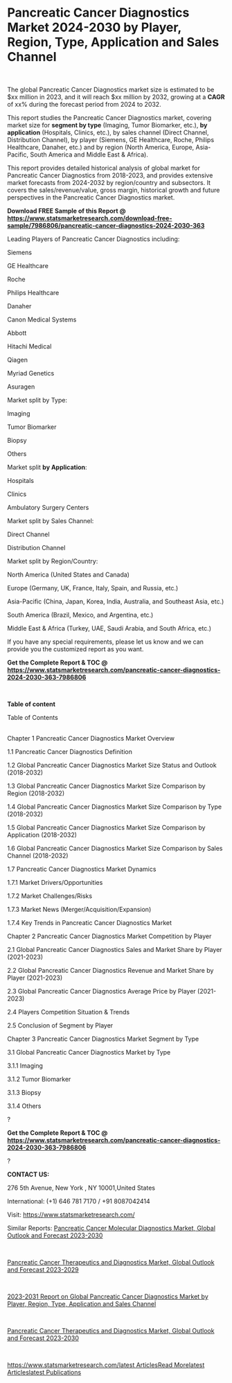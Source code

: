 <h1>Pancreatic Cancer Diagnostics Market 2024-2030 by Player, Region, Type, Application and Sales Channel</h1><br/><p>The global Pancreatic Cancer Diagnostics market size is estimated to be $xx million in 2023, and it will reach $xx million by 2032, growing at a <strong>CAGR</strong> of xx% during the forecast period from 2024 to 2032.</p>
 
 
 
 <p>This report studies the Pancreatic Cancer Diagnostics market, covering market size for <strong>segment by type</strong> (Imaging, Tumor Biomarker, etc.), <strong>by application</strong> (Hospitals, Clinics, etc.), by sales channel (Direct Channel, Distribution Channel), by player (Siemens, GE Healthcare, Roche, Philips Healthcare, Danaher, etc.) and by region (North America, Europe, Asia-Pacific, South America and Middle East & Africa).</p>
 
 
 
 <p>This report provides detailed historical analysis of global market for Pancreatic Cancer Diagnostics from 2018-2023, and provides extensive market forecasts from 2024-2032 by region/country and subsectors. It covers the sales/revenue/value, gross margin, historical growth and future perspectives in the Pancreatic Cancer Diagnostics market.</p>
 
 
 
 <p><strong>Download FREE Sample of this Report @ <a href="https://www.statsmarketresearch.com/download-free-sample/7986806/pancreatic-cancer-diagnostics-2024-2030-363">https://www.statsmarketresearch.com/download-free-sample/7986806/pancreatic-cancer-diagnostics-2024-2030-363</a></strong></p>
 
 
 
 <p>Leading Players of Pancreatic Cancer Diagnostics including:</p>
 
 
 
 <p>Siemens</p>
 
 
 
 <p>GE Healthcare</p>
 
 
 
 <p>Roche</p>
 
 
 
 <p>Philips Healthcare</p>
 
 
 
 <p>Danaher</p>
 
 
 
 <p>Canon Medical Systems</p>
 
 
 
 <p>Abbott</p>
 
 
 
 <p>Hitachi Medical</p>
 
 
 
 <p>Qiagen</p>
 
 
 
 <p>Myriad Genetics</p>
 
 
 
 <p>Asuragen</p>
 
 
 
 <p>Market split by Type:</p>
 
 
 
 <p>Imaging</p>
 
 
 
 <p>Tumor Biomarker</p>
 
 
 
 <p>Biopsy</p>
 
 
 
 <p>Others</p>
 
 
 
 <p>Market split <strong>by Application</strong>:</p>
 
 
 
 <p>Hospitals</p>
 
 
 
 <p>Clinics</p>
 
 
 
 <p>Ambulatory Surgery Centers</p>
 
 
 
 <p>Market split by Sales Channel:</p>
 
 
 
 <p>Direct Channel</p>
 
 
 
 <p>Distribution Channel</p>
 
 
 
 <p>Market split by Region/Country:</p>
 
 
 
 <p>North America (United States and Canada)</p>
 
 
 
 <p>Europe (Germany, UK, France, Italy, Spain, and Russia, etc.)</p>
 
 
 
 <p>Asia-Pacific (China, Japan, Korea, India, Australia, and Southeast Asia, etc.)</p>
 
 
 
 <p>South America (Brazil, Mexico, and Argentina, etc.)</p>
 
 
 
 <p>Middle East & Africa (Turkey, UAE, Saudi Arabia, and South Africa, etc.)</p>
 
 
 
 <p>If you have any special requirements, please let us know and we can provide you the customized report as you want.</p>
 
 
 
 <div><b>Get the Complete Report & TOC @ <a href="https://www.statsmarketresearch.com/pancreatic-cancer-diagnostics-2024-2030-363-7986806">https://www.statsmarketresearch.com/pancreatic-cancer-diagnostics-2024-2030-363-7986806</a></b></div>
 
 
 
 <p><br />
 
 <b>Table of content</b></p>
 
 
 
 <p>Table of Contents<br />
 
 <br />
 
 Chapter 1 Pancreatic Cancer Diagnostics Market Overview<br />
 
 1.1 Pancreatic Cancer Diagnostics Definition<br />
 
 1.2 Global Pancreatic Cancer Diagnostics Market Size Status and Outlook (2018-2032)<br />
 
 1.3 Global Pancreatic Cancer Diagnostics Market Size Comparison by Region (2018-2032)<br />
 
 1.4 Global Pancreatic Cancer Diagnostics Market Size Comparison by Type (2018-2032)<br />
 
 1.5 Global Pancreatic Cancer Diagnostics Market Size Comparison by Application (2018-2032)<br />
 
 1.6 Global Pancreatic Cancer Diagnostics Market Size Comparison by Sales Channel (2018-2032)<br />
 
 1.7 Pancreatic Cancer Diagnostics Market Dynamics<br />
 
 1.7.1 Market Drivers/Opportunities<br />
 
 1.7.2 Market Challenges/Risks<br />
 
 1.7.3 Market News (Merger/Acquisition/Expansion)<br />
 
 1.7.4 Key Trends in Pancreatic Cancer Diagnostics Market<br />
 
 Chapter 2 Pancreatic Cancer Diagnostics Market Competition by Player<br />
 
 2.1 Global Pancreatic Cancer Diagnostics Sales and Market Share by Player (2021-2023)<br />
 
 2.2 Global Pancreatic Cancer Diagnostics Revenue and Market Share by Player (2021-2023)<br />
 
 2.3 Global Pancreatic Cancer Diagnostics Average Price by Player (2021-2023)<br />
 
 2.4 Players Competition Situation & Trends<br />
 
 2.5 Conclusion of Segment by Player<br />
 
 Chapter 3 Pancreatic Cancer Diagnostics Market Segment by Type<br />
 
 3.1 Global Pancreatic Cancer Diagnostics Market by Type<br />
 
 3.1.1 Imaging<br />
 
 3.1.2 Tumor Biomarker<br />
 
 3.1.3 Biopsy<br />
 
 3.1.4 Others<br />
 
 ? </p>
 
 
 
 <div><b>Get the Complete Report & TOC @ <a href="https://www.statsmarketresearch.com/pancreatic-cancer-diagnostics-2024-2030-363-7986806">https://www.statsmarketresearch.com/pancreatic-cancer-diagnostics-2024-2030-363-7986806</a></b></div>
 
 
 
 <p>? </p>
 
 
 
 <p><b>CONTACT US:</b><br />
 
 276 5th Avenue, New York , NY 10001,United States<br />
 
 International: (+1) 646 781 7170 / +91 8087042414<br />
 
 Visit: <a href="https://www.statsmarketresearch.com/">https://www.statsmarketresearch.com/</a><br />
 
 Similar Reports: <a href="https://www.statsmarketresearch.com/pancreatic-cancer-diagnostics-2024-2030-363-7986806">Pancreatic Cancer Molecular Diagnostics Market, Global Outlook and Forecast 2023-2030</a><br />
 
 <br />
 
 <a href="https://www.statsmarketresearch.com/pancreatic-cancer-diagnostics-2024-2030-363-7986806">Pancreatic Cancer Therapeutics and Diagnostics Market, Global Outlook and Forecast 2023-2029</a><br />
 
 <br />
 
 <a href="https://www.statsmarketresearch.com/pancreatic-cancer-diagnostics-2024-2030-363-7986806">2023-2031 Report on Global Pancreatic Cancer Diagnostics Market by Player, Region, Type, Application and Sales Channel</a><br />
 
 <br />
 
 <a href="https://www.statsmarketresearch.com/pancreatic-cancer-diagnostics-2024-2030-363-7986806">Pancreatic Cancer Therapeutics and Diagnostics Market, Global Outlook and Forecast 2023-2030</a><br />
 
 <br />
 
 <a href="https://gyeongbokgung.com">https://www.statsmarketresearch.com/</a><a href="https://hallyeomaritime.com">latest Articles</a><a href="https://jingwansa.com">Read More</a><a href="https://nguoiviet.jp/">latest Articles</a><a href="https://www.intelmarketresearch.com/">latest Publications</a></p>